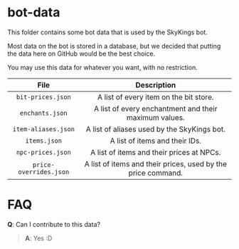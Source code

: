 # bot-data
This folder contains some bot data that is used by the SkyKings bot.

Most data on the bot is stored in a database, but we decided that putting the data here on GitHub would be the best choice.

You may use this data for whatever you want, with no restriction.

| File | Description |
|:----:|:-----------:|
| `bit-prices.json` | A list of every item on the bit store. |
| `enchants.json` | A list of every enchantment and their maximum values. |
| `item-aliases.json` | A list of aliases used by the SkyKings bot. | 
| `items.json` | A list of items and their IDs. |
| `npc-prices.json` | A list of items and their prices at NPCs. |
| `price-overrides.json` | A list of items and their prices, used by the price command. |

# FAQ

**Q**: Can I contribute to this data?
> **A**: Yes :D


